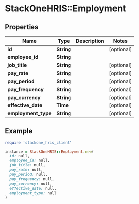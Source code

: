 # StackOneHRIS::Employment

## Properties

| Name | Type | Description | Notes |
| ---- | ---- | ----------- | ----- |
| **id** | **String** |  | [optional] |
| **employee_id** | **String** |  |  |
| **job_title** | **String** |  | [optional] |
| **pay_rate** | **String** |  | [optional] |
| **pay_period** | **String** |  | [optional] |
| **pay_frequency** | **String** |  | [optional] |
| **pay_currency** | **String** |  | [optional] |
| **effective_date** | **Time** |  | [optional] |
| **employment_type** | **String** |  | [optional] |

## Example

```ruby
require 'stackone_hris_client'

instance = StackOneHRIS::Employment.new(
  id: null,
  employee_id: null,
  job_title: null,
  pay_rate: null,
  pay_period: null,
  pay_frequency: null,
  pay_currency: null,
  effective_date: null,
  employment_type: null
)
```


